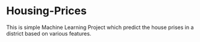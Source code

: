 # Housing-Prices
This is simple Machine Learning Project which predict the house prises in a district based on various features.
